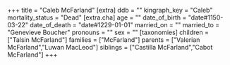 +++
title = "Caleb McFarland"
[extra]
ddb = ""
kingraph_key = "Caleb"
mortality_status = "Dead"
[extra.cha]
age = ""
date_of_birth = "date#1150-03-22"
date_of_death = "date#1229-01-01"
married_on = ""
married_to = "Genevieve Boucher"
pronouns = ""
sex = ""
[taxonomies]
children = ["Talsin McFarland"]
families = ["McFarland"]
parents = ["Valerian McFarland","Luwan MacLeod"]
siblings = ["Castilla McFarland","Cabot McFarland"]
+++

